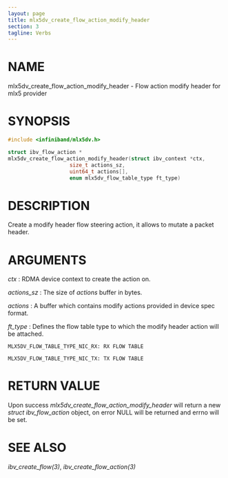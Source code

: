 ```yaml
---
layout: page
title: mlx5dv_create_flow_action_modify_header
section: 3
tagline: Verbs
---
```


# NAME

mlx5dv_create_flow_action_modify_header - Flow action modify header for mlx5 provider

# SYNOPSIS

```c
#include <infiniband/mlx5dv.h>

struct ibv_flow_action *
mlx5dv_create_flow_action_modify_header(struct ibv_context *ctx,
					size_t actions_sz,
					uint64_t actions[],
					enum mlx5dv_flow_table_type ft_type)
```

# DESCRIPTION

Create a modify header flow steering action, it allows to mutate a packet header.

# ARGUMENTS

*ctx*
:	RDMA device context to create the action on.

*actions_sz*
:	The size of *actions* buffer in bytes.

*actions*
:	A buffer which contains modify actions provided in device spec format.

*ft_type*
:	Defines the flow table type to which the modify header action will be attached.

	MLX5DV_FLOW_TABLE_TYPE_NIC_RX: RX FLOW TABLE

	MLX5DV_FLOW_TABLE_TYPE_NIC_TX: TX FLOW TABLE

# RETURN VALUE

Upon success *mlx5dv_create_flow_action_modify_header* will return a new *struct
ibv_flow_action* object, on error NULL will be returned and errno will be set.

# SEE ALSO

*ibv_create_flow(3)*, *ibv_create_flow_action(3)*

